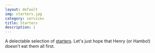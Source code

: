```yaml
---
layout: default
img: starters.jpg
category: services
title: Starters
description: |
---
```

  A delectable selection of [starters](/starters.html). Let's just hope that Henry (or Hambo!) doesn't eat them all first.
